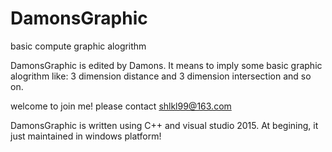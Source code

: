 # DamonsGraphic
basic compute graphic alogrithm

DamonsGraphic is edited by Damons.
It means to imply some basic graphic alogrithm like: 3 dimension distance and 3 dimension intersection
and so on.

welcome to join me! please contact shlkl99@163.com

DamonsGraphic is written using C++ and visual studio 2015.
At begining, it just maintained in windows platform!
